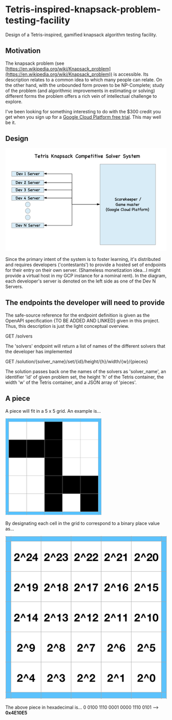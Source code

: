 # Tetris-inspired-knapsack-problem-testing-facility
Design of a Tetris-inspired, gamified knapsack algorithm testing facility.

## Motivation
The knapsack problem (see [https://en.wikipedia.org/wiki/Knapsack_problem](https://en.wikipedia.org/wiki/Knapsack_problem)) is accessible. Its description relates to a common idea to which many people can relate. On the other hand, with the unbounded form proven to be NP-Complete; study of the problem (and algorithmic improvements in estimating or solving) different forms the problem offers a rich vein of intellectual challenge to explore.

I've been looking for something interesting to do with the $300 credit you get when you sign up for a [Google Cloud Platform free trial](https://console.cloud.google.com/freetrial/signup/tos). This may well be it.

## Design

![Basic system diagram](https://github.com/tevye/Tetris-inspired-knapsack-problem-testing-facility/blob/master/systemDiagram.png)

Since the primary intent of the system is to foster learning, it's distributed and requires developers ('contestants') to provide a hosted set of endpoints for their entry on their own server. (Shameless monetization idea...I might provide a virtual host in my GCP instance for a nominal rent). In the diagram, each developer's server is denoted on the left side as one of the Dev N Servers.

## The endpoints the developer will need to provide

The safe-source reference for the endpoint definition is given as the OpenAPI specification {TO BE ADDED AND LINKED} given in this project. Thus, this description is just the light conceptual overview.

GET /solvers

The 'solvers' endpoint will return a list of names of the different solvers that the developer has implemented

GET /solution/{solver_name}/set/{id}/height/{h}/width/{w}/{pieces}

The solution passes back one the names of the solvers as 'solver_name', an identifier 'id' of given problem set, the height 'h' of the Tetris container, the width 'w' of the Tetris container, and a JSON array of 'pieces'.

## A piece

A piece will fit in a 5 x 5 grid. An example is...

![An example Tetris piece](https://github.com/tevye/Tetris-inspired-knapsack-problem-testing-facility/blob/master/tetrisExamplePiece.png)

By designating each cell in the grid to correspond to a binary place value as...

![An example Tetris piece](https://github.com/tevye/Tetris-inspired-knapsack-problem-testing-facility/blob/master/tetrisBitMap.png)

The above piece in hexadecimal is...
0 0100 1110 0001 0000 1110 0101 --> **0x4E10E5**
